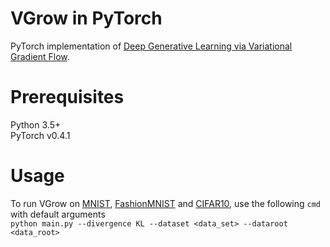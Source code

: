 # VGrow in PyTorch
PyTorch implementation of [Deep Generative Learning via Variational Gradient Flow](https://arxiv.org/abs/1901.08469).  

# Prerequisites
Python 3.5+  
PyTorch v0.4.1  

# Usage
To run VGrow on [MNIST](http://yann.lecun.com/exdb/mnist/), [FashionMNIST](https://github.com/zalandoresearch/fashion-mnist) 
and [CIFAR10](https://www.cs.toronto.edu/~kriz/cifar.html), use the following `cmd` with default arguments  
`python main.py --divergence KL --dataset <data_set> --dataroot <data_root>`
